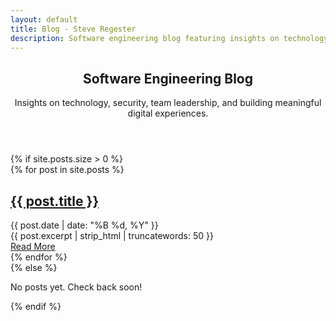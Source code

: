 ```yaml
---
layout: default
title: Blog - Steve Regester
description: Software engineering blog featuring insights on technology, security, team leadership, and building meaningful digital experiences.
---
```


<!-- Hero Section -->
<section class="fullwidth-section hero-section">
  <div class="section-container">
    <header class="hero" role="banner">
      <h1 class="hero-title">Software Engineering Blog</h1>
      <p class="hero-subtitle">Insights on technology, security, team leadership, and building meaningful digital experiences.</p>
    </header>
  </div>
</section>

<!-- Blog Posts Section -->
<section class="fullwidth-section blog-section">
  <div class="section-container">
    {% if site.posts.size > 0 %}
    <div class="post-list" role="list" aria-label="Blog posts">
      {% for post in site.posts %}
      <article class="post-item" role="listitem">
        <h2 class="post-title">
          <a href="{{ post.url | relative_url }}" aria-label="Read {{ post.title }}">{{ post.title }}</a>
        </h2>
        <div class="post-meta">{{ post.date | date: "%B %d, %Y" }}</div>
        <div class="post-excerpt">
          {{ post.excerpt | strip_html | truncatewords: 50 }}
        </div>
        <a href="{{ post.url | relative_url }}" class="card-link" aria-label="Read full post: {{ post.title }}">Read More</a>
      </article>
      {% endfor %}
    </div>
    {% else %}
    <div class="text-center">
      <p class="section-subtitle">No posts yet. Check back soon!</p>
    </div>
    {% endif %}
  </div>
</section>